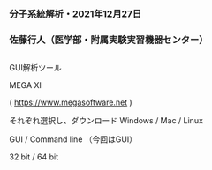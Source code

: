 ### 分子系統解析・2021年12月27日

### 佐藤行人（医学部・附属実験実習機器センター）

##

GUI解析ツール

MEGA XI

( https://www.megasoftware.net )

それぞれ選択し、ダウンロード
Windows / Mac / Linux

GUI / Command line （今回はGUI）

32 bit / 64 bit
